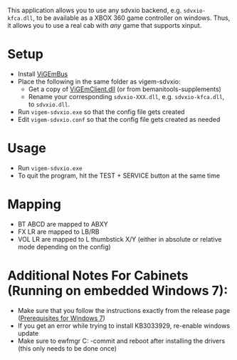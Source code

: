 This application allows you to use any sdvxio backend, e.g. `sdvxio-kfca.dll`, to be available as a XBOX 360 game controller on windows.
Thus, it allows you to use a real cab with *any* game that supports xinput.

# Setup
* Install [ViGEmBus](https://github.com/ViGEm/ViGEmBus/releases)
* Place the following in the same folder as vigem-sdvxio:
  * Get a copy of [ViGEmClient.dll](https://bin.jvnv.net/file/ZgMJK/ViGEmClient.zip) (or from bemanitools-supplements)
  * Rename your corresponding `sdvxio-XXX.dll`, e.g. `sdvxio-kfca.dll`, to `sdvxio.dll`.
* Run `vigem-sdvxio.exe` so that the config file gets created
* Edit `vigem-sdvxio.conf` so that the config file gets created as needed

# Usage
* Run `vigem-sdvxio.exe`
* To quit the program, hit the TEST + SERVICE button at the same time

# Mapping
* BT ABCD are mapped to ABXY
* FX LR are mapped to LB/RB
* VOL LR are mapped to L thumbstick X/Y (either in absolute or relative mode depending on the config)

# Additional Notes For Cabinets (Running on embedded Windows 7):
* Make sure that you follow the instructions exactly from the release page ([Prerequisites for Windows 7](https://github.com/ViGEm/ViGEmBus/wiki/Prerequisites-for-Windows-7))
* If you get an error while trying to install KB3033929, re-enable windows update
* Make sure to ewfmgr C: -commit and reboot after installing the drivers (this only needs to be done once)
